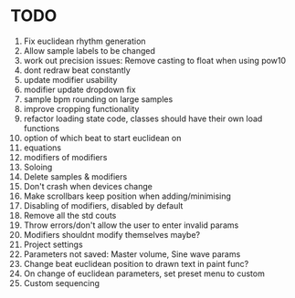 #  TODO

1) Fix euclidean rhythm generation
2) Allow sample labels to be changed
3) work out precision issues: Remove casting to float when using pow10
4) dont redraw beat constantly 
5) update modifier usability 
6) modifier update dropdown fix
7) sample bpm rounding on large samples
8) improve cropping functionality
9) refactor loading state code, classes should have their own load functions
10) option of which beat to start euclidean on
11) equations
12) modifiers of modifiers 
13) Soloing
14) Delete samples & modifiers
15) Don't crash when devices change
16) Make scrollbars keep position when adding/minimising 
17) Disabling of modifiers, disabled by default
18) Remove all the std couts
19) Throw errors/don't allow the user to enter invalid params
20) Modifiers shouldnt modify themselves maybe?
21) Project settings
22) Parameters not saved: Master volume, Sine wave params
23) Change beat euclidean position to drawn text in paint func?
24) On change of euclidean parameters, set preset menu to custom
25) Custom sequencing
